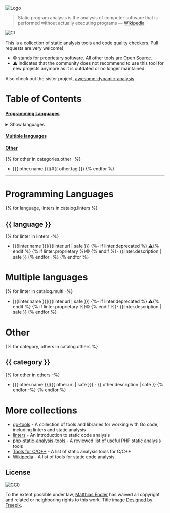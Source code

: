 ![Logo](awesome.png)

> Static program analysis is the analysis of computer software that is performed without actually executing programs — [Wikipedia](https://en.wikipedia.org/wiki/Static_program_analysis)

![CI](https://github.com/analysis-tools-dev/static-analysis/workflows/CI/badge.svg)

This is a collection of static analysis tools and code quality checkers. Pull requests are very welcome!

* :copyright: stands for proprietary software. All other tools are Open Source.
* :warning: indicates that the community does not recommend to use this tool for
  new projects anymore as it is outdated or no longer maintained.

Also check out the sister project, [awesome-dynamic-analysis](https://github.com/mre/awesome-dynamic-analysis).

# Table of Contents

#### [Programming Languages](#programming-languages-1)

<details>
 <summary>Show languages</summary>
  <!-- Please use HTML syntax here so that it works for Github and mkdocs -->
  <ul>
    {% for language in categories.languages -%}
    {% if catalog.linters is containing(language.name) -%}
    <li><a href="#{{ language.tag }}">{{ language.name }}</a></li>
    {% endif -%}
    {% endfor -%}
  </ul>
</details>

#### [Multiple languages](#multiple-languages-1)

#### [Other](#other-1)

{% for other in categories.other -%}
- [{{ other.name }}](#{{ other.tag }})
{% endfor %}

---

# Programming Languages
{% for language, linters in catalog.linters %}
## {{ language }}

{% for linter in linters -%}

* [{{linter.name }}]({{linter.url | safe }})
  {%- if linter.deprecated %} :warning:{% endif %} {% if linter.proprietary %}:copyright: {% endif %}- {{linter.description | safe }}
{% endfor -%}
{% endfor %}

# Multiple languages

{% for linter in catalog.multi -%}

* [{{linter.name }}]({{linter.url | safe }})
  {%- if linter.deprecated %} :warning:{% endif %} {% if linter.proprietary %}:copyright: {% endif %}- {{linter.description | safe }}
{% endfor %}

# Other
{% for category, others in catalog.others %}
## {{ category }}

{% for other in others -%}

* [{{ other.name }}]({{ other.url | safe }}) - {{ other.description | safe }}
{% endfor -%}
{% endfor %}

# More collections

* [go-tools](https://github.com/dominikh/go-tools) - A collection of tools and libraries for working with Go code, including linters and static analysis
* [linters](https://github.com/mcandre/linters) - An introduction to static code analysis
* [php-static-analysis-tools](https://github.com/exakat/php-static-analysis-tools) -  A reviewed list of useful PHP static analysis tools
* [Tools for C/C++](https://www.peerlyst.com/posts/a-list-of-static-analysis-tools-for-c-c-peerlyst?utm_source=twitter&utm_medium=social&utm_content=peerlyst_post&utm_campaign=peerlyst_resources) - A list of static analysis tools for C/C++
* [Wikipedia](http://en.wikipedia.org/wiki/List_of_tools_for_static_code_analysis) -  A list of tools for static code analysis.

## License

[![CC0](https://i.creativecommons.org/p/zero/1.0/88x31.png)](https://creativecommons.org/publicdomain/zero/1.0/)

To the extent possible under law, [Matthias Endler](https://endler.dev) has waived all copyright and related or neighboring rights to this work.
Title image [Designed by Freepik](http://www.freepik.com).